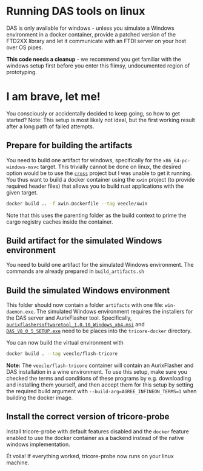 # Running DAS tools on linux

DAS is only available for windows - unless you simulate a Windows environment
in a docker container, provide a patched version of the FTD2XX library and let
it communicate with an FTDI server on your host over OS pipes.

**This code needs a cleanup** - we recommend you get familiar with the windows setup first
before you enter this flimsy, undocumented region of prototyping.

# I am brave, let me!
You consciously or accidentally decided to keep going, so how to get started?
Note: This setup is most likely not ideal, but the first working result after a 
long path of failed attempts.

## Prepare for building the artifacts
You need to build one artifact for windows, specifically for the `x86_64-pc-windows-msvc`
target. This trivially cannot be done on linux, the desired option would be to 
use the [`cross`](https://github.com/cross-rs/cross) project but I was unable to get it running. You thus want to build
a docker container using the `xwin` project (to provide required header files) 
that allows you to build rust applications with the given target.

```bash
docker build .. -f xwin.Dockerfile --tag veecle/xwin
```

Note that this uses the parenting folder as the build context to prime the cargo
registry caches inside the container.

## Build artifact for the simulated Windows environment
You need to build one artifact for the simulated Windows environment. The commands
are already prepared in `build_artifacts.sh`

## Build the simulated Windows environment
This folder should now contain a folder `artifacts` with one file: `win-daemon.exe`.
The simulated Windows environment requires the installers for the DAS server and AurixFlasher tool.
Specifically, [`aurixflashersoftwaretool_1.0.10_Windows_x64.msi`](https://softwaretools.infineon.com/tools/com.ifx.tb.tool.aurixflashersoftwaretool) and [`DAS_V8_0_5_SETUP.exe`](https://www.infineon.com/cms/en/product/promopages/das/) need to be places into the `tricore-docker` directory.


You can now build the virtual environment with

```bash
docker build . --tag veecle/flash-tricore
```

**Note:** The `veecle/flash-tricore` container will contain an AurixFlasher and DAS installation in a wine 
environment. To use this setup, make sure you checked the terms and conditions
of these programs by e.g. downloading and installing them yourself, and then accept
them for this setup by setting the required build argument with `--build-arg=AGREE_INFINEON_TERMS=1`
when building the docker image.

## Install the correct version of tricore-probe
Install tricore-probe with default features disabled and the `docker` feature enabled
to use the docker container as a backend instead of the native windows implementation.

Ét voila! If everything worked, tricore-probe now runs on your linux machine.